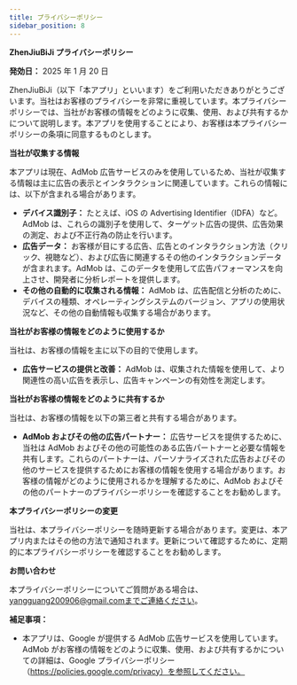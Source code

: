 ```yaml
---
title: プライバシーポリシー
sidebar_position: 8
---
```


**ZhenJiuBiJi プライバシーポリシー**

**発効日：** 2025 年 1 月 20 日

ZhenJiuBiJi（以下「本アプリ」といいます）をご利用いただきありがとうございます。当社はお客様のプライバシーを非常に重視しています。本プライバシーポリシーでは、当社がお客様の情報をどのように収集、使用、および共有するかについて説明します。本アプリを使用することにより、お客様は本プライバシーポリシーの条項に同意するものとします。

**当社が収集する情報**

本アプリは現在、AdMob 広告サービスのみを使用しているため、当社が収集する情報は主に広告の表示とインタラクションに関連しています。これらの情報には、以下が含まれる場合があります。

- **デバイス識別子：** たとえば、iOS の Advertising Identifier（IDFA）など。AdMob は、これらの識別子を使用して、ターゲット広告の提供、広告効果の測定、および不正行為の防止を行います。
- **広告データ：** お客様が目にする広告、広告とのインタラクション方法（クリック、視聴など）、および広告に関連するその他のインタラクションデータが含まれます。AdMob は、このデータを使用して広告パフォーマンスを向上させ、開発者に分析レポートを提供します。
- **その他の自動的に収集される情報：** AdMob は、広告配信と分析のために、デバイスの種類、オペレーティングシステムのバージョン、アプリの使用状況など、その他の自動情報も収集する場合があります。

**当社がお客様の情報をどのように使用するか**

当社は、お客様の情報を主に以下の目的で使用します。

- **広告サービスの提供と改善：** AdMob は、収集された情報を使用して、より関連性の高い広告を表示し、広告キャンペーンの有効性を測定します。

**当社がお客様の情報をどのように共有するか**

当社は、お客様の情報を以下の第三者と共有する場合があります。

- **AdMob およびその他の広告パートナー：** 広告サービスを提供するために、当社は AdMob およびその他の可能性のある広告パートナーと必要な情報を共有します。これらのパートナーは、パーソナライズされた広告およびその他のサービスを提供するためにお客様の情報を使用する場合があります。お客様の情報がどのように使用されるかを理解するために、AdMob およびその他のパートナーのプライバシーポリシーを確認することをお勧めします。

**本プライバシーポリシーの変更**

当社は、本プライバシーポリシーを随時更新する場合があります。変更は、本アプリ内またはその他の方法で通知されます。更新について確認するために、定期的に本プライバシーポリシーを確認することをお勧めします。

**お問い合わせ**

本プライバシーポリシーについてご質問がある場合は、yangguang200906@gmail.comまでご連絡ください。

**補足事項：**

- 本アプリは、Google が提供する AdMob 広告サービスを使用しています。AdMob がお客様の情報をどのように収集、使用、および共有するかについての詳細は、Google プライバシーポリシー（https://policies.google.com/privacy）を参照してください。
